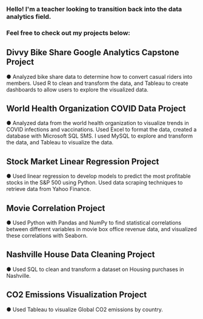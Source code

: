 ### Hello! I'm a teacher looking to transition back into the data analytics field. 
### Feel free to check out my  projects below: 

## Divvy Bike Share Google Analytics Capstone Project
● Analyzed bike share data to determine how to convert casual riders into members. Used R to clean and transform the data, and Tableau to create dashboards to allow users to explore the visualized data.

## World Health Organization COVID Data Project
●	Analyzed data from the world health organization to visualize trends in COVID infections and vaccinations. Used Excel to format the data, created a database with Microsoft SQL SMS. I used MySQL to explore and transform the data, and Tableau to visualize the data.

## Stock Market Linear Regression Project
●	Used linear regression to develop models to predict the most profitable stocks in the S&P 500 using Python. Used data scraping techniques to retrieve data from Yahoo Finance. 

## Movie Correlation Project
●	Used Python with Pandas and NumPy to find statistical correlations between different variables in movie box office revenue data, and visualized these correlations with Seaborn.

## Nashville House Data Cleaning Project
●	Used SQL to clean and transform a dataset on Housing purchases in Nashville.

## CO2 Emissions Visualization Project
●	Used Tableau to visualize Global CO2 emissions by country.

